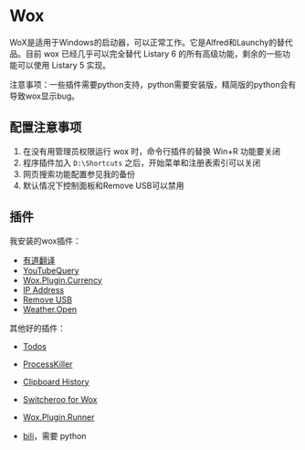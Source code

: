 # Wox

WoX是适用于Windows的启动器，可以正常工作。它是Alfred和Launchy的替代品。目前 wox 已经几乎可以完全替代 Listary 6 的所有高级功能，剩余的一些功能可以使用 Listary 5 实现。

注意事项：一些插件需要python支持，python需要安装版，精简版的python会有导致wox显示bug。



## 配置注意事项

1. 在没有用管理员权限运行 wox 时，命令行插件的替换 Win+R 功能要关闭
2. 程序插件加入 `D:\Shortcuts` 之后，开始菜单和注册表索引可以关闭
3. 网页搜索功能配置参见我的备份
4. 默认情况下控制面板和Remove USB可以禁用





## 插件

我安装的wox插件：

- [有道翻译](http://www.wox.one/plugin/78/)
- [YouTubeQuery](http://www.wox.one/plugin/245)
- [Wox.Plugin.Currency](http://www.wox.one/plugin/68/)
- [IP Address](http://www.wox.one/plugin/43/)
- [Remove USB](http://www.wox.one/plugin/34/)
- [Weather.Open](http://www.wox.one/plugin/118)

  

其他好的插件：

- [Todos](http://www.wox.one/plugin/77/)

- [ProcessKiller](http://www.wox.one/plugin/21)

- [Clipboard History](http://www.wox.one/plugin/4/)

- [Switcheroo for Wox](http://www.wox.one/plugin/52/)

- [Wox.Plugin.Runner](http://www.wox.one/plugin/36/)

- [bili](http://www.wox.one/plugin/207)，需要 python

  


